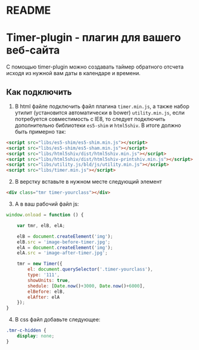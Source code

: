 # README #

# Timer-plugin - плагин для вашего веб-сайта

С помощью timer-plugin можно создавать таймер обратного отсчета исходя из нужной вам даты в календаре и времени.

## Как подключить



1. В html файле подключить файл плагина `timer.min.js`, а также набор утилит (установится автоматически в bower) `utility.min.js`, если потребуется совместимость с IE8, то следует подключить дополнительно библиотеки `es5-shim` и `html5shiv`. В итоге должно быть примерно так:
```html
<script src="libs/es5-shim/es5-shim.min.js"></script>
<script src="libs/es5-shim/es5-sham.min.js"></script>
<script src="libs/html5shiv/dist/html5shiv.min.js"></script>
<script src="libs/html5shiv/dist/html5shiv-printshiv.min.js"></script>
<script src="libs/utility.js/bld/js/utility.min.js"></script>
<script src="libs/timer.min.js"></script>
```

2. В верстку вставьте в нужном месте следующий элемент
```html
<div class="tmr timer-yourclass"></div>
```

3. А в ваш рабочий файл js:
```javascript
window.onload = function () {

    var tmr, elB, elA;

    elB = document.createElement('img');
    elB.src = 'image-before-timer.jpg';
    elA = document.createElement('img');
    elA.src = 'image-after-timer.jpg';

    tmr = new Timer({
        el: document.querySelector('.timer-yourclass'),
        type: '111',
        showUnits: true,
        shedule: [Date.now()+3000, Date.now()+6000],
        elBefore: elB,
        elAfter: elA
    });
}
```
4. В css файл добавьте следующее:
```css
.tmr-c-hidden {
    display: none;
}
```
